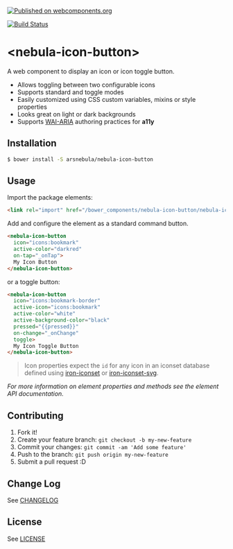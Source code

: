 [![Published on webcomponents.org](https://img.shields.io/badge/webcomponents.org-published-blue.svg)](https://www.webcomponents.org/element/arsnebula/nebula-icon-button)

[![Build Status](https://saucelabs.com/browser-matrix/arsnebula.svg)](https://saucelabs.com/beta/builds/f2ff4cc50e044094b700f697a6951f41)

# \<nebula-icon-button\>

A web component to display an icon or icon toggle button.

* Allows toggling between two configurable icons
* Supports standard and toggle modes
* Easily customized using CSS custom variables, mixins or style properties
* Looks great on light or dark backgrounds
* Supports [WAI-ARIA](https://www.w3.org/TR/wai-aria-practices-1.1/#button) authoring practices for **a11y**

## Installation

```sh
$ bower install -S arsnebula/nebula-icon-button
```

## Usage

Import the package elements:

```html
<link rel="import" href="/bower_components/nebula-icon-button/nebula-icon-button.html"> 
```

Add and configure the element as a standard command button.

```html
<nebula-icon-button
  icon="icons:bookmark"
  active-color="darkred"
  on-tap="_onTap">
  My Icon Button
</nebula-icon-button>
```

or a toggle button:

```html
<nebula-icon-button
  icon="icons:bookmark-border"
  active-icon="icons:bookmark"
  active-color="white"
  active-background-color="black"
  pressed="{{pressed}}"
  on-change="_onChange"
  toggle>
  My Icon Toggle Button
</nebula-icon-button>
```

> Icon properties expect the `id` for any icon in an iconset database defined using [iron-iconset](https://www.webcomponents.org/element/PolymerElements/iron-iconset) or [iron-iconset-svg](https://www.webcomponents.org/element/PolymerElements/iron-iconset-svg).

*For more information on element properties and methods see the element API documentation.*

## Contributing

1. Fork it!
2. Create your feature branch: `git checkout -b my-new-feature`
3. Commit your changes: `git commit -am 'Add some feature'`
4. Push to the branch: `git push origin my-new-feature`
5. Submit a pull request :D

## Change Log

See [CHANGELOG](/CHANGELOG.md)

## License

See [LICENSE](/LICENSE.md)